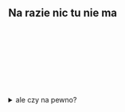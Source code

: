 ## __Na razie nic tu nie ma__
<br/>
<br/>
<br/>
<br/>
<br/>
<br/>
<br/>
<br/>
<details><summary>ale czy na pewno?</summary>
  
  # Hello there! 🧔🏼
  
  ### [Kod generatora labiryntu ~~kwadratowego~~ heksagonalnego](https://gist.github.com/Aszman/e69a89f9e6ad39e182a9f5537de0ebac)

  **_Przykład labiryntu wygenerowanego przez powyższy kod:_**
  ![nic tu nie ma](alg.gif)

  </details>
